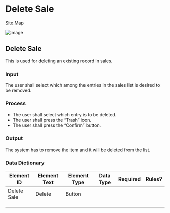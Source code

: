 # Delete Sale

[Site Map](../../README.md)

![image](https://github.com/jar-RED/poultry-palace/assets/126373280/75422995-3473-4539-bed8-00285cfbdb71)


## Delete Sale 
This is used for deleting an existing record in sales.

### Input
The user shall select which among the entries in the sales list is desired to be removed.

### Process
* The user shall select which entry is to be deleted.
* The user shall press the “Trash” icon.
* The user shall press the “Confirm” button.

### Output
The system has to remove the item and it will be deleted from the list.
### Data Dictionary
| Element ID | Element Text | Element Type | Data Type | Required | Rules? |
|------------|--------------|--------------|-----------|----------|--------|
| Delete Sale | Delete | Button|  |  |  |
|  |  |  |  |  |  |
|  |  | |  |  |  |
|  |  |  |  |  |  |



